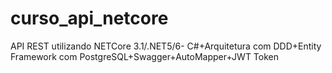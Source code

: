# curso_api_netcore
API REST utilizando NETCore 3.1/.NET5/6- C#+Arquitetura com DDD+Entity Framework com PostgreSQL+Swagger+AutoMapper+JWT Token

